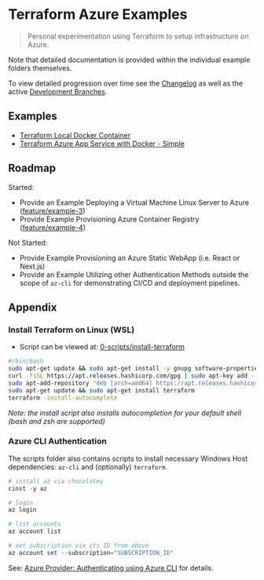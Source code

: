 # Terraform Azure Examples

> Personal experimentation using Terraform to setup infrastructure on Azure.

Note that detailed documentation is provided within the individual example folders themselves.

To view detailed progression over time see the [Changelog](CHANGELOG.md) as well as the active [Development Branches](https://github.com/jimbrig/terraform-azure/branches).

## Examples

- [Terraform Local Docker Container](1-terraform-docker-container/)
- [Terraform Azure App Service with Docker - Simple](./2-terraform-azure-app-service-docker/)

## Roadmap

Started:

- Provide an Example Deploying a Virtual Machine Linux Server to Azure ([feature/example-3](https://github.com/jimbrig/terraform-azure/tree/feature/example-3))
- Provide Example Provisioning Azure Container Registry ([feature/example-4](https://github.com/jimbrig/terraform-azure/tree/feature/example-4))

Not Started:

- Provide Example Provisioning an Azure Static WebApp (i.e. React or Next.js)
- Provide an Example Utilizing other Authentication Methods outside the scope of `az-cli` for demonstrating CI/CD and deployment pipelines.

## Appendix

### Install Terraform on Linux (WSL)

- Script can be viewed at: [0-scripts/install-terraform](0-scripts/install-terraform)

```bash
#/bin/bash
sudo apt-get update && sudo apt-get install -y gnupg software-properties-common curl
curl -fsSL https://apt.releases.hashicorp.com/gpg | sudo apt-key add -
sudo apt-add-repository "deb [arch=amd64] https://apt.releases.hashicorp.com $(lsb_release -cs) main"
sudo apt-get update && sudo apt-get install terraform
terraform -install-autocomplete
```

*Note: the install script also installs autocompletion for your default shell (bash and zsh are supported)*

### Azure CLI Authentication

The scripts folder also contains scripts to install necessary Windows Host dependencies: `az-cli` and (optionally) `terraform`.

```powershell
# install az via chocolatey
cinst -y az

# login
az login

# list accounts
az account list

# set subscription via its ID from above
az account set --subscription="SUBSCRIPTION_ID"
```

See: [Azure Provider: Authenticating using Azure CLI](https://registry.terraform.io/providers/hashicorp/azurerm/latest/docs/guides/azure_cli) for details.
